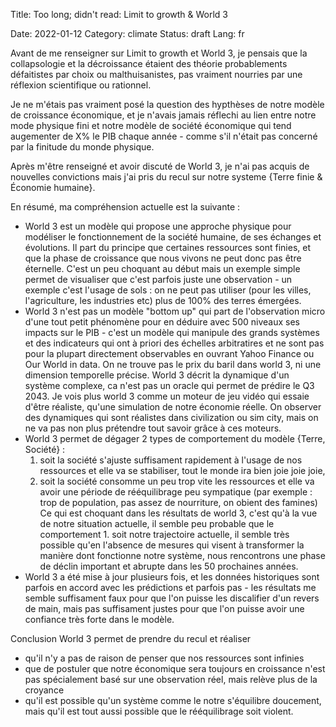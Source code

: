 Title: Too long; didn't read: Limit to growth & World 3 

Date: 2022-01-12
Category: climate
Status: draft
Lang: fr

Avant de me renseigner sur Limit to growth et World 3, je pensais que la collapsologie et la décroissance étaient des théorie probablements défaitistes par choix ou malthuisanistes, pas vraiment nourries par une réflexion scientifique ou rationnel.

Je ne m'étais pas vraiment posé la question des hypthèses de notre modèle de croissance économique, et je n'avais jamais réflechi au lien entre notre mode physique fini et notre modèle de société économique qui tend augementer de X% le PIB chaque année - comme s'il n'était pas concerné par la finitude du monde physique.

Après m'être renseigné et avoir discuté de World 3, je n'ai pas acquis de nouvelles convictions mais j'ai pris du recul sur notre systeme {Terre finie & Économie humaine}.

En résumé, ma compréhension actuelle est la suivante :

- World 3 est un modèle qui propose une approche physique pour modéliser le fonctionnement de la société humaine, de ses échanges et évolutions. Il part du principe que certaines ressources sont finies, et que la phase de croissance que nous vivons ne peut donc pas être éternelle. C'est un peu choquant au début mais un exemple simple permet de visualiser que c'est parfois juste une observation - un exemple c'est l'usage de sols : on ne peut pas utiliser (pour les villes, l'agriculture, les industries etc) plus de 100% des terres émergées.
- World 3 n'est pas un modèle "bottom up" qui part de l'observation micro d'une tout petit phénomène pour en déduire avec 500 niveaux ses impacts sur le PIB - c'est un modèle qui manipule des grands systèmes et des indicateurs qui ont à priori des échelles arbitratires et ne sont pas pour la plupart directement observables en ouvrant Yahoo Finance ou Our World in data. On ne trouve pas le prix du baril dans world 3, ni une dimension temporelle précise. World 3 décrit la dynamique d'un système complexe, ca n'est pas un oracle qui permet de prédire le Q3 2043. Je vois plus world 3 comme un moteur de jeu vidéo qui essaie d'être réaliste, qu'une simulation de notre économie réelle. On observer des dynamiques qui sont réalistes dans civilization ou sim city, mais on ne va pas non plus prétendre tout savoir grâce à ces moteurs.
- World 3 permet de dégager 2 types de comportement du modèle {Terre, Société} :
  1. soit la société s'ajuste suffisament rapidement à l'usage de nos ressources et elle va se stabiliser, tout le monde ira bien joie joie joie,
	2. soit la société consomme un peu trop vite les ressources et elle va avoir une période de rééquilibrage peu sympatique (par exemple : trop de population, pas assez de nourriture, on obient des famines)
	Ce qui est choquant dans les résultats de world 3, c'est qu'à la vue de notre situation actuelle, il semble peu probable que le comportement 1. soit notre trajectoire actuelle, il semble très possible qu'en l'absence de mesures qui visent à transformer la manière dont fonctionne notre système, nous rencontrons une phase de déclin important et abrupte dans les 50 prochaines années.
- World 3 a été mise à jour plusieurs fois, et les données historiques sont parfois en accord avec les prédictions et parfois pas - les résultats me semble suffisament faux pour que l'on puisse les discalifier d'un revers de main, mais pas suffisament justes pour que l'on puisse avoir une confiance très forte dans le modèle.


Conclusion
World 3 permet de prendre du recul et réaliser
- qu'il n'y a pas de raison de penser que nos ressources sont infinies
- que de postuler que notre économique sera toujours en croissance n'est pas spécialement basé sur une observation réel, mais relève plus de la croyance
- qu'il est possible qu'un système comme le notre s'équilibre doucement, mais qu'il est tout aussi possible que le rééquilibrage soit violent.

